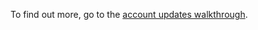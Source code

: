 To find out more, go to the [account updates walkthrough](https://developer.nomad-cms.com/docs/account-update-python).
